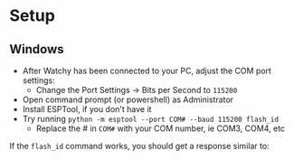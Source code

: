 # Setup

## Windows

- After Watchy has been connected to your PC, adjust the COM port settings:
  - Change the Port Settings -> Bits per Second to `115200`
- Open command prompt (or powershell) as Administrator
- Install ESPTool, if you don't have it
- Try running `python -m esptool --port COM# --baud 115200 flash_id`
  - Replace the # in `COM#` with your COM number, ie COM3, COM4, etc

If the `flash_id` command works, you should get a response similar to:

[](this)

